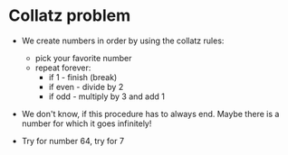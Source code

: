 # Collatz problem
- We create numbers in order by using the collatz rules:
  - pick your favorite number
  - repeat forever:
    - if 1 - finish (break)
    - if even - divide by 2
    - if odd - multiply by 3 and add 1

- We don't know, if this procedure has to always end. Maybe there is a number for which it goes infinitely!
- Try for number 64, try for 7